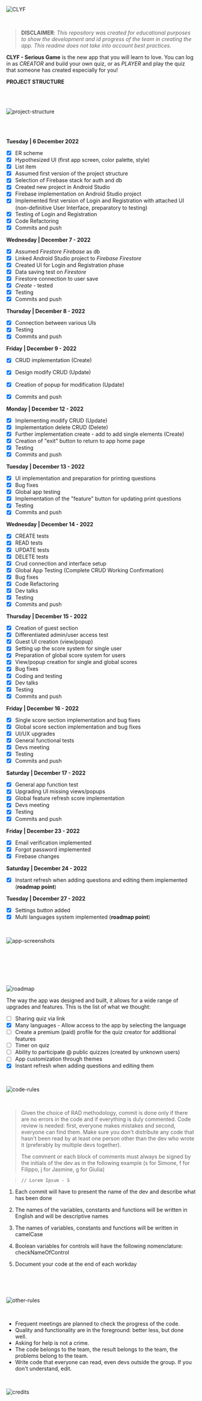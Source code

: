 ![CLYF](https://user-images.githubusercontent.com/78272736/208240644-777ab977-d9af-4c4f-9660-282e1ea1b6c4.jpg)

<br/>

> **DISCLAIMER**:   *This repository was created for educational purposes to show the development and id progress of the team in
> creating the app.  This readme does not take into account best
> practices.*

**CLYF - Serious Game**   is the new app that you will learn to love. You can log in as *CREATOR* and build your own quiz, or as *PLAYER* and play the quiz that someone has created especially for you!

**PROJECT STRUCTURE**

<br/><br/>

![project-structure](https://user-images.githubusercontent.com/78272736/208632115-aa543aaf-01cb-4bdd-978d-54bb8588c42e.png)

<br/><br/>

**Tuesday | 6 December 2022**
 - [x] ER scheme 
 - [x] Hypothesized UI (first app screen, color palette, style) 
 - [x] List item
 - [x] Assumed first version of the project structure
 - [x] Selection of Firebase stack for auth and db 
 - [x] Created new project in Android Studio 
 - [x] Firebase implementation on Android Studio project 
 - [x] Implemented first version of Login and Registration with attached UI (non-definitive User Interface, preparatory to testing) 
 - [x] Testing of Login and Registration
 - [x] Code Refactoring
 - [x] Commits and push
 
 **Wednesday | December 7 - 2022**
 - [x] Assumed *Firestore Firebase* as db
 - [x] Linked Android Studio project to *Firebase Firestore* 
 - [x] Created UI for Login and Registration phase
 - [x] Data saving test on *Firestore*
 - [x] Firestore connection to user save
 - [x] *Create* - tested
 - [x] Testing
 - [x] Commits and push

**Thursday | December 8 - 2022**
 - [x] Connection between various UIs
 - [x] Testing
 - [x] Commits and push

**Friday | December 9 - 2022**
 - [x] CRUD implementation (Create)
 - [x] Design modify CRUD (Update)
 - [x] Creation of popup for modification (Update)
 - [x] Commits and push
 
 
**Monday | December 12 - 2022**
 - [x] Implementing modify CRUD (Update)
 - [x] Implementation delete CRUD (Delete)
 - [x] Further implementation create - add to add single elements (Create)
 - [x] Creation of "exit" button to return to app home page
 - [x] Testing
 - [x] Commits and push

**Tuesday | December 13 - 2022**
 - [x] UI implementation and preparation for printing questions
 - [x] Bug fixes
 - [x] Global app testing
 - [x] Implementation of the "feature" button for updating print questions
 - [x] Testing
 - [x] Commits and push

**Wednesday | December 14 - 2022**
 - [x] CREATE tests
 - [x] READ tests
 - [x] UPDATE tests
 - [x] DELETE tests
 - [x] Crud connection and interface setup
 - [x] Global App Testing (Complete CRUD Working Confirmation)
 - [x] Bug fixes
 - [x] Code Refactoring
 - [x] Dev talks
 - [x] Testing
 - [x] Commits and push

**Thursday | December 15 - 2022**
 - [x] Creation of guest section
 - [x] Differentiated admin/user access test
 - [x] Guest UI creation (view/popup)
 - [x] Setting up the score system for single user
 - [x] Preparation of global score system for users
 - [x] View/popup creation for single and global scores
 - [x] Bug fixes
 - [x] Coding and testing
 - [x] Dev talks
 - [x] Testing
 - [x] Commits and push

**Friday | December 16 - 2022**
 - [x] Single score section implementation and bug fixes
 - [x] Global score section implementation and bug fixes
 - [x] UI/UX upgrades
 - [x] General functional tests
 - [x] Devs meeting
 - [x] Testing
 - [x] Commits and push

**Saturday | December 17 - 2022**
 - [x] General app function test
 - [x] Upgrading UI missing views/popups
 - [x] Global feature refresh score implementation
 - [x] Devs meeting
 - [x] Testing
 - [x] Commits and push
 
 **Friday | December 23 - 2022**
 - [x] Email verification implemented
 - [x] Forgot password implemented
 - [x] Firebase changes

**Saturday | December 24 - 2022**
 - [x] Instant refresh when adding questions and editing them implemented (**roadmap point**)
 
 **Tuesday | December 27 - 2022**
 - [x] Settings button added 
 - [x] Multi languages system implemented (**roadmap point**)

<br/>

![app-screenshots](https://user-images.githubusercontent.com/78272736/208636846-6386ed29-9399-4b71-a371-3ee1a5759c02.png)

 <br/>

<br/><br/><br/>

![roadmap](https://user-images.githubusercontent.com/78272736/208477840-2c5d4461-1ad1-40af-ae62-267a053d95d2.jpg)

The way the app was designed and built, it allows for a wide range of upgrades and features. This is the list of what we thought:

 - [ ] Sharing quiz via link 
 - [x] Many languages - Allow access to the app by selecting the language
 - [ ] Create a premium (paid) profile for the quiz creator for additional features
 - [ ] Timer on quiz
 - [ ] Ability to participate @ public quizzes (created by unknown users)
 - [ ] App customization through themes
 - [x] Instant refresh when adding questions and editing them
 
 <br/>

![code-rules](https://user-images.githubusercontent.com/78272736/208240996-5096bf09-8e85-45b1-82c0-960d57e1dc22.jpg)

<br/>

> Given the choice of RAD methodology, commit is done only if there are
> no errors in the code and if everything is duly commented. Code review
> is needed: first, everyone makes mistakes and second, everyone can
> find them. Make sure you don't distribute any code that hasn't been
> read by at least one person other than the dev who wrote it
> (preferably by multiple devs together).
> 
> The comment or each block of comments must always be signed by the
> initials of the dev as in the following example (s for Simone, f for
> Filippo, j for Jasmine, g for Giulia)

>     // Lorem Ipsum - S

 1. Each commit will have to present the name of the dev and describe
    what has been done

2. The names of the variables, constants and functions will be written in English and will be descriptive names

3. The names of variables, constants and functions will be written in camelCase

4. Boolean variables for controls will have the following nomenclature: checkNameOfControl

5. Document your code at the end of each workday


<br/><br/><br/>

![other-rules](https://user-images.githubusercontent.com/78272736/208241136-ac52fef8-6a83-4703-8418-48e6c28d7104.jpg)

<br/>

- Frequent meetings are planned to check the progress of the code.
- Quality and functionality are in the foreground: better less, but done well.
- Asking for help is not a crime.
- The code belongs to the team, the result belongs to the team, the problems belong to the team.
- Write code that everyone can read, even devs outside the group. If you don't understand, edit.

<br/>


![credits](https://user-images.githubusercontent.com/78272736/208241311-75116c79-9ba5-4049-ac95-d7b849116189.jpg)

